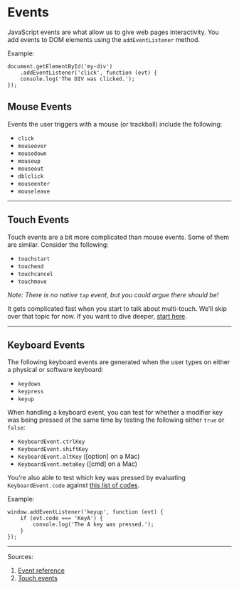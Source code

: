 # Events

JavaScript events are what allow us to give web pages interactivity. You add events to DOM elements using the `addEventListener` method.

Example:

    document.getElementById('my-div')
        .addEventListener('click', function (evt) {
        console.log('The DIV was clicked.');
    });

## Mouse Events

Events the user triggers with a mouse (or trackball) include the following:

- `click`
- `mouseover`
- `mousedown`
- `mouseup`
- `mouseout`
- `dblclick`
- `mouseenter`
- `mouseleave`

------

## Touch Events

Touch events are a bit more complicated than mouse events. Some of them are similar. Consider the following:

- `touchstart`
- `touchend`
- `touchcancel`
- `touchmove`

_Note: There is no native `tap` event, but you could argue there should be!_

It gets complicated fast when you start to talk about multi-touch. We’ll skip over that topic for now. If you want to dive deeper, [start here](http://www.html5rocks.com/en/mobile/touch/).

------

## Keyboard Events

The following keyboard events are generated when the user types on either a physical or software keyboard:

- `keydown`
- `keypress`
- `keyup`

When handling a keyboard event, you can test for whether a modifier key was being pressed at the same time by testing the following either `true` or `false`:

- `KeyboardEvent.ctrlKey`
- `KeyboardEvent.shiftKey`
- `KeyboardEvent.altKey` ([option] on a Mac)
- `KeyboardEvent.metaKey` ([cmd] on a Mac)

You’re also able to test which key was pressed by evaluating `KeyboardEvent.code` against [this list of codes](https://developer.mozilla.org/en-US/docs/Web/API/KeyboardEvent/code).

Example:

    window.addEventListener('keyup', function (evt) {
        if (evt.code === 'KeyA') {
            console.log('The A key was pressed.');
        }
    });

------

Sources:

1. [Event reference](https://developer.mozilla.org/en-US/docs/Web/Events)
1. [Touch events](https://developer.mozilla.org/en-US/docs/Web/API/Touch_events)


